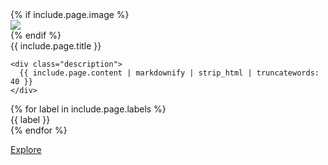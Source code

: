 <!-- Used by theme-essays-builtin-1 -->

<div class="card">
  {% if include.page.image %}
    <div class="image">
      <img src="{{ site.baseurl }}/{{ include.page.image }}">
    </div>
  {% endif %}
  <div class="content">
    <span class="header">{{ include.page.title }}</span>


    <div class="description">
      {{ include.page.content | markdownify | strip_html | truncatewords: 40 }}
    </div>
  </div>
  
  <div class="extra content">
    <div class="ui mini labels">
      {% for label in include.page.labels %}
        <div class="ui basic label">{{ label }}</div>
      {% endfor %}
    </div>
  </div>

  <a class="ui bottom attached button" href="{{ include.page.permalink }}">Explore</a>
</div>
